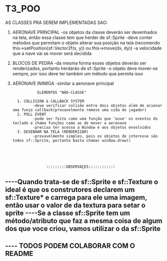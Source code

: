 # T3_POO

  AS CLASSES PRA SEREM IMPLEMENTADAS SAO:
  1. AERONAVE PRINCIPAL
      -os objetos da classe deverão ser desenhados na tela, então essa classe tem que herder de sf::Sprite
      -deve conter métodos que permitam o objeto alterar sua posição na tela (recomendo this->setPosition(sf::Vector2f(x, y)) ou this->move(dx, dy))
      -a velocidade que a nave vai se mover será decidida
  2. BLOCOS DE PEDRA
      -da mesma forma esses objetos deverão ser renderizados, portanto herdarão de sf::Sprite
      -o objeto deve mover-se sempre, por isso deve ter também um método que permita isso
  3. AERONAVE INIMIGA
      -similar a aeronave principal
      
 
 
                    ELEMENTOS "NÃO-CLASSE"
                    
           1. COLLISION & CALLBACK SYSTEM
                  -deve verificar colisão entre dois objetos além de acionar uma funço callback(provavelmente remove uma vida do jogador)
           2. POLL EVENT
                  -pode ser feito como uma função que 'ouve' os eventos do teclado e chama funções como as de mover a aeronave
                  -precisa ter acesso a Window e aos objetos envolvidos
           3. DESENHAR NA TELA (RENDERIZAR)
                  -provavelmente simples, pois os objetos de interesse são todos sf::Sprite, portanto basta chamar window.draw()
                  
                        
                        
                        
                        
                        :::::::::OBSERVAÇES::::::::::::
                        
                        
                        
----Quando trata-se de sf::Sprite e sf::Texture o ideal é que os construtores declarem um sf::Texture* e carrega para ele uma imagem, então usar o valor de da textura para setar o sprite
----Se a classe sf::Sprite tem um método/atributo que faz a mesma coisa de algum dos que voce criou, vamos utilizar o da sf::Sprite
----
---- TODOS PODEM COLABORAR COM O README
----

